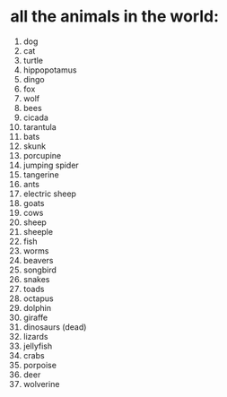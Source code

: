 # all the animals in the world:

1. dog
2. cat
3. turtle
4. hippopotamus
5. dingo
6. fox
7. wolf
8. bees
9. cicada
10. tarantula
11. bats
12. skunk
13. porcupine
14. jumping spider
15. tangerine
16. ants
17. electric sheep
18. goats
19. cows
20. sheep
21. sheeple
22. fish
23. worms
24. beavers
25. songbird
26. snakes
27. toads
28. octapus
29. dolphin
30. giraffe
31. dinosaurs (dead)
32. lizards
33. jellyfish
34. crabs
35. porpoise
36. deer
37. wolverine